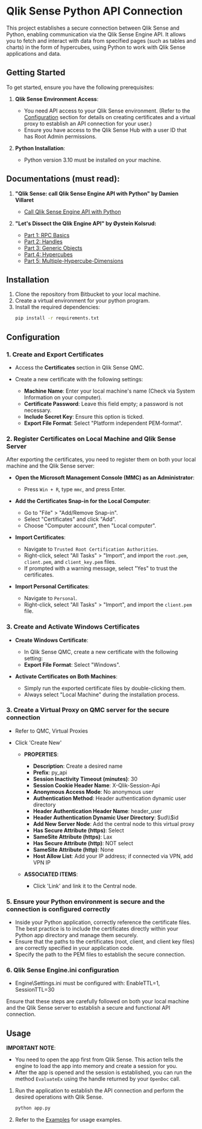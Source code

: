 # Qlik Sense Python API Connection

This project establishes a secure connection between Qlik Sense and Python, enabling communication via the Qlik Sense Engine API. It allows you to fetch and interact with data from specified pages (such as tables and charts) in the form of hypercubes, using Python to work with Qlik Sense applications and data.

## Getting Started

To get started, ensure you have the following prerequisites:

1. **Qlik Sense Environment Access**:
   - You need API access to your Qlik Sense environment. (Refer to the [Configuration](#configuration) section for details on creating certificates and a virtual proxy to establish an API connection for your user.)
   - Ensure you have access to the Qlik Sense Hub with a user ID that has Root Admin permissions.

2. **Python Installation**:
   - Python version 3.10 must be installed on your machine.

## Documentations (must read):

1. **"Qlik Sense: call Qlik Sense Engine API with Python" by Damien Villaret**  
   - [Call Qlik Sense Engine API with Python](https://community.qlik.com/t5/Official-Support-Articles/Qlik-Sense-call-Qlik-Sense-Engine-API-with-Python/ta-p/1716089)

2. **"Let's Dissect the Qlik Engine API" by Øystein Kolsrud:**
   - [Part 1: RPC Basics](https://community.qlik.com/t5/Qlik-Design-Blog/Let-s-Dissect-the-Qlik-Engine-API-Part-1-RPC-Basics/ba-p/1734116)
   - [Part 2: Handles](https://community.qlik.com/t5/Qlik-Design-Blog/Let-s-Dissect-the-Qlik-Engine-API-Part-2-Handles/ba-p/1737186)
   - [Part 3: Generic Objects](https://community.qlik.com/t5/Qlik-Design-Blog/Let-s-Dissect-the-Qlik-Engine-API-Part-3-Generic-Objects/ba-p/1761962)
   - [Part 4: Hypercubes](https://community.qlik.com/t5/Qlik-Design-Blog/Let-s-Dissect-the-Qlik-Engine-API-Part-4-Hypercubes/ba-p/1778450)
   - [Part 5: Multiple-Hypercube-Dimensions](https://community.qlik.com/t5/Design/Dissecting-the-Engine-API-Part-5-Multiple-Hypercube-Dimensions/ba-p/1841618)

## Installation

1. Clone the repository from Bitbucket to your local machine.
2. Create a virtual environment for your python program. 
3. Install the required dependencies:
    ```bash
    pip install -r requirements.txt
    ```

## Configuration

### 1. Create and Export Certificates

- Access the **Certificates** section in Qlik Sense QMC.

- Create a new certificate with the following settings:
  - **Machine Name**: Enter your local machine's name (Check via System Information on your computer).
  - **Certificate Password**: Leave this field empty; a password is not necessary.
  - **Include Secret Key**: Ensure this option is ticked.
  - **Export File Format**: Select "Platform independent PEM-format".

### 2. Register Certificates on Local Machine and Qlik Sense Server

After exporting the certificates, you need to register them on both your local machine and the Qlik Sense server:

- **Open the Microsoft Management Console (MMC) as an Administrator**:
   - Press `Win + R`, type `mmc`, and press Enter.

- **Add the Certificates Snap-in for the Local Computer**:
   - Go to "File" > "Add/Remove Snap-in".
   - Select "Certificates" and click "Add".
   - Choose "Computer account", then "Local computer".

- **Import Certificates**:
   - Navigate to `Trusted Root Certification Authorities`.
   - Right-click, select "All Tasks" > "Import", and import the `root.pem`, `client.pem`, and `client_key.pem` files.
   - If prompted with a warning message, select "Yes" to trust the certificates.

- **Import Personal Certificates**:
   - Navigate to `Personal`.
   - Right-click, select "All Tasks" > "Import", and import the `client.pem` file.

### 3. Create and Activate Windows Certificates

- **Create Windows Certificate**:
   - In Qlik Sense QMC, create a new certificate with the following setting:
   - **Export File Format**: Select "Windows".

- **Activate Certificates on Both Machines**:
   - Simply run the exported certificate files by double-clicking them.
   - Always select "Local Machine" during the installation process.

### 3. Create a Virtual Proxy on QMC server for the secure connection

- Refer to QMC, Virtual Proxies
- Click 'Create New'

  - **PROPERTIES**:
    - **Description**: Create a desired name
    - **Prefix**: py_api
    - **Session Inactivity Timeout (minutes)**: 30
    - **Session Cookie Header Name**: X-Qlik-Session-Api
    - **Anonymous Access Mode**: No anonymous user
    - **Authentication Method**: Header authentication dynamic user directory
    - **Header Authentication Header Name**: header_user
    - **Header Authentication Dynamic User Directory**: $ud\\$id
    - **Add New Server Node**: Add the central node to this virtual proxy
    - **Has Secure Attribute (https)**: Select
    - **SameSite Attribute (https)**: Lax
    - **Has Secure Attribute (http)**: NOT select
    - **SameSite Attribute (http)**: None
    - **Host Allow List**: Add your IP address; if connected via VPN, add VPN IP

  - **ASSOCIATED ITEMS**:
    - Click 'Link' and link it to the Central node.
  
### 5. Ensure your Python environment is secure and the connection is configured correctly

- Inside your Python application, correctly reference the certificate files. The best practice is to include the certificates directly within your Python app directory and manage them securely.
- Ensure that the paths to the certificates (root, client, and client key files) are correctly specified in your application code.
- Specify the path to the PEM files to establish the secure connection.

### 6. Qlik Sense Engine.ini configuration

- Engine\Settings.ini must be configured with: EnableTTL=1, SessionTTL=30

Ensure that these steps are carefully followed on both your local machine and the Qlik Sense server to establish a secure and functional API connection.

## Usage

**IMPORTANT NOTE**:
   - You need to open the app first from Qlik Sense. This action tells the engine to load the app into memory and create a session for you.
   - After the app is opened and the session is established, you can run the method `EvaluateEx` using the handle returned by your `OpenDoc` call.

1. Run the application to establish the API connection and perform the desired operations with Qlik Sense.
    ```bash
    python app.py
    ```
2. Refer to the [Examples](Examples.ipynb) for usage examples.
